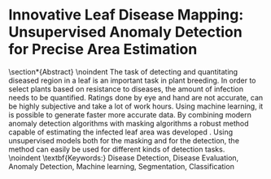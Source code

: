 # Innovative Leaf Disease Mapping: Unsupervised Anomaly Detection for Precise Area Estimation
  \section*{Abstract}
  \noindent
The task of detecting and quantitating diseased region in a leaf is an important task in plant breeding. In order to select plants based on resistance to diseases, the amount of infection needs to be quantified. Ratings done by eye and hand are not accurate, can be highly subjective and take a lot of work hours. Using machine learning, it is possible to generate faster more accurate data. By combining modern anomaly detection algorithms with masking algorithms a robust method capable of estimating the infected leaf area was developed . Using unsupervised models both for the masking and for the detection, the method can easily be used for different kinds of detection tasks.   
 \noindent
 \textbf{Keywords:} Disease Detection, Disease Evaluation, Anomaly Detection, Machine learning, Segmentation, Classification
